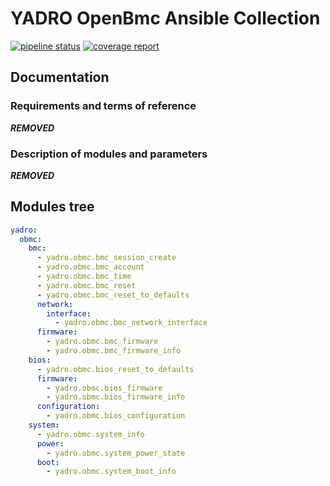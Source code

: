# YADRO OpenBmc Ansible Collection

[![pipeline status](***REMOVED***)](***REMOVED***)
[![coverage report](***REMOVED***)](***REMOVED***)

## Documentation

### Requirements and terms of reference
***REMOVED***

### Description of modules and parameters
***REMOVED***

## Modules tree

```yml
yadro:
  obmc:
    bmc:
      - yadro.obmc.bmc_session_create
      - yadro.obmc.bmc_account
      - yadro.obmc.bmc_time
      - yadro.obmc.bmc_reset
      - yadro.obmc.bmc_reset_to_defaults
      network:
        interface:
          - yadro.obmc.bmc_network_interface
      firmware:
        - yadro.obmc.bmc_firmware
        - yadro.obmc.bmc_firmware_info
    bios:
      - yadro.obmc.bios_reset_to_defaults
      firmware:
        - yadro.obmc.bios_firmware
        - yadro.obmc.bios_firmware_info
      configuration:
        - yadro.obmc.bios_configuration
    system:
      - yadro.obmc.system_info
      power:
        - yadro.obmc.system_power_state
      boot:
        - yadro.obmc.system_boot_info
```
